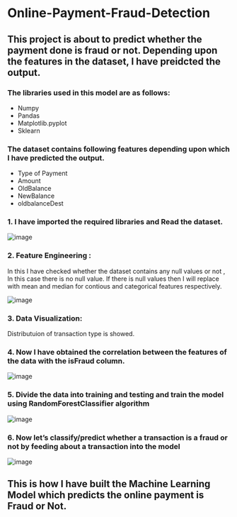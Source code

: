 # Online-Payment-Fraud-Detection
## This project is about to predict whether the payment done is fraud or not. Depending upon the features in the dataset, I have preidcted the output.
### The libraries used in this model are as follows:
- Numpy
- Pandas
- Matplotlib.pyplot
- Sklearn
### The dataset contains following features depending upon which I have predicted the output.
- Type of Payment
- Amount
- OldBalance
- NewBalance
- oldbalanceDest

### 1. I have imported the required libraries and Read the dataset.

![image](https://user-images.githubusercontent.com/104545490/175632180-c0b4fb79-4f3a-4ee1-a6ea-6db5398e03ec.png)

### 2. Feature Engineering : 
 In this I have checked whether the dataset contains any null values or not , In this case there is no null value. 
    If there is null values then I will replace with mean and median for contious and categorical features respectively.   
    
![image](https://user-images.githubusercontent.com/104545490/175637868-3542bd2c-6bbd-4502-9efb-e2f89fa511f5.png)

### 3. Data Visualization:
 Distributuion of transaction type is showed.
 
### 4. Now I have obtained the correlation between the features of the data with the isFraud column.

![image](https://user-images.githubusercontent.com/104545490/175644881-f28759b8-b66e-42cd-82c8-9312dcbb96dd.png)

### 5. Divide the data into training and testing and train the model using RandomForestClassifier algorithm

![image](https://user-images.githubusercontent.com/104545490/175645059-08a1e876-1320-4a91-88a0-97b914e9fe40.png)

### 6. Now let’s classify/predict whether a transaction is a fraud or not by feeding about a transaction into the model

![image](https://user-images.githubusercontent.com/104545490/175645195-fff8e63a-a00b-405a-892c-bef49e1e61fe.png)

## This is how I have built the Machine Learning Model which predicts the online payment is Fraud or Not.






